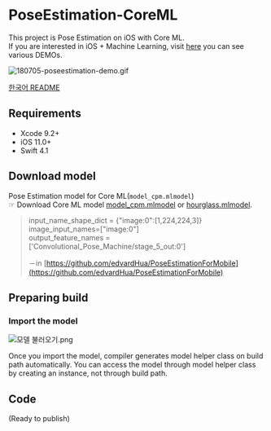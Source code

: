 

# PoseEstimation-CoreML

This project is Pose Estimation on iOS with Core ML.<br>If you are interested in iOS + Machine Learning, visit [here](https://github.com/motlabs/iOS-Proejcts-with-ML-Models) you can see various DEMOs.<br>

![180705-poseestimation-demo.gif](https://github.com/tucan9389/PoseEstimation-CoreML/blob/master/resource/180801-poseestimation-demo.gif?raw=true)

[한국어 README](https://github.com/tucan9389/PoseEstimation-CoreML/blob/master/README_kr.md)

## Requirements

- Xcode 9.2+
- iOS 11.0+
- Swift 4.1

## Download model

Pose Estimation model for Core ML(`model_cpm.mlmodel`)<br>
☞ Download Core ML model [model_cpm.mlmodel](https://github.com/edvardHua/PoseEstimationForMobile/tree/master/release/cpm_model) or [hourglass.mlmodel](https://github.com/edvardHua/PoseEstimationForMobile/blob/master/release/hourglass_model/hourglass.mlmodel).

> input_name_shape_dict = {"image:0":[1,224,224,3]} image_input_names=["image:0"] <br>output_feature_names = ['Convolutional_Pose_Machine/stage_5_out:0']
>
> －in [https://github.com/edvardHua/PoseEstimationForMobile](https://github.com/edvardHua/PoseEstimationForMobile)

## Preparing build

### Import the model

![모델 불러오기.png](https://github.com/tucan9389/MobileNetApp-CoreML/blob/master/resource/%EB%AA%A8%EB%8D%B8%20%EB%B6%88%EB%9F%AC%EC%98%A4%EA%B8%B0.png?raw=true)

Once you import the model, compiler generates model helper class on build path automatically. You can access the model through model helper class by creating an instance, not through build path.

## Code

(Ready to publish)
